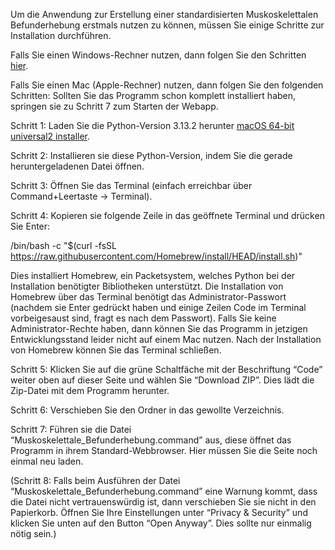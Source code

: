 Um die Anwendung zur Erstellung einer standardisierten Muskoskelettalen Befunderhebung erstmals nutzen zu können, müssen Sie einige Schritte zur Installation durchführen.

Falls Sie einen Windows-Rechner nutzen, dann folgen Sie den Schritten [hier](https://github.com/AV1709/Windows_Distribution).

Falls Sie einen Mac (Apple-Rechner) nutzen, dann folgen Sie den folgenden Schritten:
Sollten Sie das Programm schon komplett installiert haben, springen sie zu Schritt 7 zum Starten der Webapp.

Schritt 1: Laden Sie die Python-Version 3.13.2 herunter [macOS 64-bit universal2 installer](https://www.python.org/ftp/python/3.13.2/python-3.13.2-macos11.pkg).

Schritt 2: Installieren sie diese Python-Version, indem Sie die gerade heruntergeladenen Datei öffnen.

Schritt 3: Öffnen Sie das Terminal (einfach erreichbar über Command+Leertaste -> Terminal).

Schritt 4: Kopieren sie folgende Zeile in das geöffnete Terminal und drücken Sie Enter:

/bin/bash -c "$(curl -fsSL https://raw.githubusercontent.com/Homebrew/install/HEAD/install.sh)"

Dies installiert Homebrew, ein Packetsystem, welches Python bei der Installation benötigter Bibliotheken unterstützt.
Die Installation von Homebrew über das Terminal benötigt das Administrator-Passwort (nachdem sie Enter gedrückt haben und einige Zeilen Code im Terminal vorbeigesaust sind, fragt es nach dem Passwort).
Falls Sie keine Administrator-Rechte haben, dann können Sie das Programm in jetzigen Entwicklungsstand leider nicht auf einem Mac nutzen.
Nach der Installation von Homebrew können Sie das Terminal schließen.

Schritt 5: Klicken Sie auf die grüne Schaltfäche mit der Beschriftung “Code” weiter oben auf dieser Seite und wählen Sie “Download ZIP”. Dies lädt die Zip-Datei mit dem Programm herunter.

Schritt 6: Verschieben Sie den Ordner in das gewollte Verzeichnis.

Schritt 7: Führen sie die Datei “Muskoskelettale_Befunderhebung.command” aus, diese öffnet das Programm in ihrem Standard-Webbrowser. Hier müssen Sie die Seite noch einmal neu laden.

(Schritt 8: Falls beim Ausführen der Datei “Muskoskelettale_Befunderhebung.command” eine Warnung kommt, dass die Datei nicht vertrauenswürdig ist, dann verschieben Sie sie nicht in den Papierkorb.
Öffnen Sie Ihre Einstellungen unter “Privacy & Security”  und klicken Sie unten auf den Button “Open Anyway”. Dies sollte nur einmalig nötig sein.)
